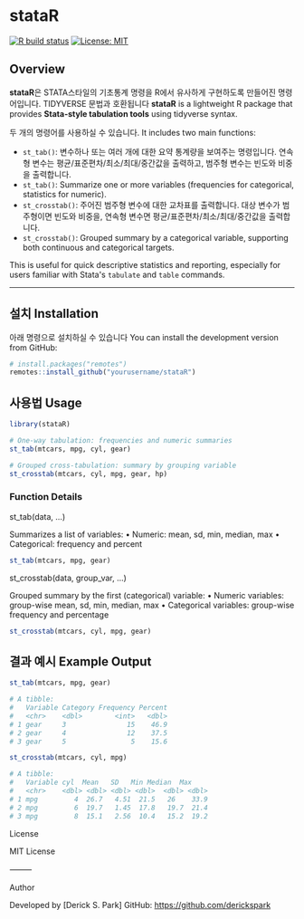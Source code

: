 # stataR

[![R build status](https://github.com/yourusername/stataR/workflows/R-CMD-check/badge.svg)](https://github.com/yourusername/stataR/actions)
[![License: MIT](https://img.shields.io/badge/License-MIT-yellow.svg)](LICENSE)

## Overview

**stataR**은 STATA스타일의 기초통계 명령을 R에서 유사하게 구현하도록 만들어진 명령어입니다. TIDYVERSE 문법과 호환됩니다 
**stataR** is a lightweight R package that provides **Stata-style tabulation tools** using tidyverse syntax.  

두 개의 명령어를 사용하실 수 있습니다. 
It includes two main functions:

- `st_tab()`: 변수하나 또는 여러 개에 대한 요약 통계량을 보여주는 명령입니다. 연속형 변수는 평균/표준편차/최소/최대/중간값을 출력하고, 범주형 변수는 빈도와 비중을 출력합니다. 
- `st_tab()`: Summarize one or more variables (frequencies for categorical, statistics for numeric).
- `st_crosstab()`: 주어진 범주형 변수에 대한 교차표를 출력합니다. 대상 변수가 범주형이면 빈도와 비중을, 연속형 변수면 평균/표준편차/최소/최대/중간값을 출력합니다. 
- `st_crosstab()`: Grouped summary by a categorical variable, supporting both continuous and categorical targets.

This is useful for quick descriptive statistics and reporting, especially for users familiar with Stata's `tabulate` and `table` commands.

---

## 설치 Installation
아래 명령으로 설치하실 수 있습니다 
You can install the development version from GitHub:

```r
# install.packages("remotes")
remotes::install_github("yourusername/stataR")
```

## 사용법 Usage

```r
library(stataR)

# One-way tabulation: frequencies and numeric summaries
st_tab(mtcars, mpg, cyl, gear)

# Grouped cross-tabulation: summary by grouping variable
st_crosstab(mtcars, cyl, mpg, gear, hp)
```

### Function Details

st_tab(data, ...)

Summarizes a list of variables:
	•	Numeric: mean, sd, min, median, max
	•	Categorical: frequency and percent

```r
st_tab(mtcars, mpg, gear)
```

st_crosstab(data, group_var, ...)

Grouped summary by the first (categorical) variable:
	•	Numeric variables: group-wise mean, sd, min, median, max
	•	Categorical variables: group-wise frequency and percentage

```r
st_crosstab(mtcars, cyl, mpg, gear)
```


## 결과 예시 Example Output

```r
st_tab(mtcars, mpg, gear)

# A tibble:
#   Variable Category Frequency Percent
#   <chr>    <dbl>        <int>   <dbl>
# 1 gear     3               15    46.9
# 2 gear     4               12    37.5
# 3 gear     5                5    15.6
```

```r
st_crosstab(mtcars, cyl, mpg)

# A tibble:
#   Variable cyl  Mean   SD   Min Median  Max
#   <chr>    <dbl> <dbl> <dbl> <dbl>  <dbl> <dbl>
# 1 mpg         4  26.7   4.51  21.5   26    33.9
# 2 mpg         6  19.7   1.45  17.8   19.7  21.4
# 3 mpg         8  15.1   2.56  10.4   15.2  19.2
```

License

MIT License 

⸻

Author

Developed by [Derick S. Park]
GitHub: https://github.com/derickspark

